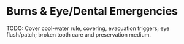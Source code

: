 # Burns & Eye/Dental Emergencies

TODO: Cover cool-water rule, covering, evacuation triggers; eye flush/patch; broken tooth care and preservation medium.

